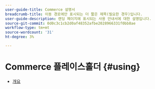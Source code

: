 ```yaml
---
user-guide-title: Commerce 설명서
breadcrumb-title: 이동 경로에만 표시되는 더 짧은 제목(필요한 경우)입니다.
user-guide-description: 랜딩 페이지에 표시되는 사용 안내서에 대한 설명입니다.
source-git-commit: 0d0c3c1cb2d0af48352afbe2028966331f0bb8ae
workflow-type: tm+mt
source-wordcount: '31'
ht-degree: 3%

---
```



# Commerce 플레이스홀더 {#using}

+ [개요](overview.md)

